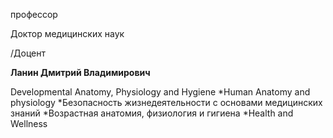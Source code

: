 профессор

Доктор медицинских наук

/Доцент

**Ланин Дмитрий Владимирович**

Developmental Anatomy, Physiology and Hygiene
	*Human Аnatomy and physiology
	*Безопасность жизнедеятельности с основами медицинских знаний
	*Возрастная анатомия, физиология и гигиена
	*Нealth and Wellness